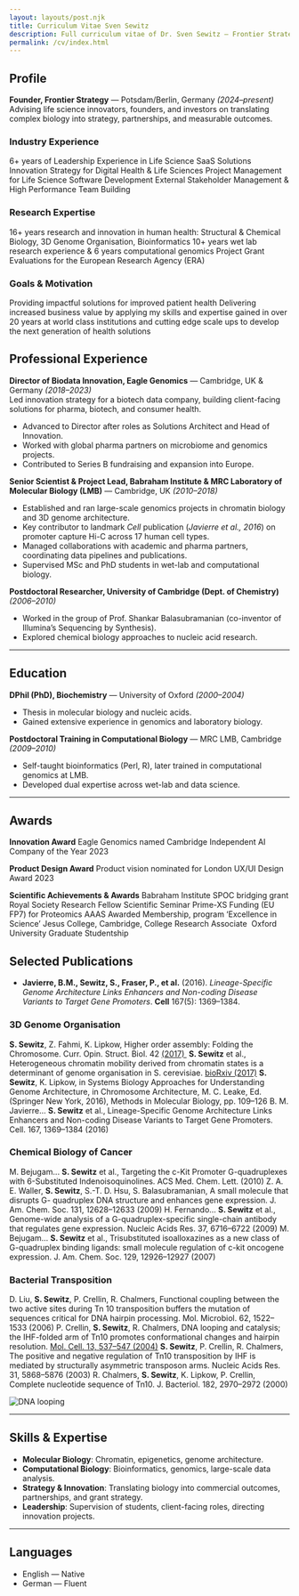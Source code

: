 ```yaml
---
layout: layouts/post.njk
title: Curriculum Vitae Sven Sewitz
description: Full curriculum vitae of Dr. Sven Sewitz — Frontier Strategy
permalink: /cv/index.html
---
```



## Profile


**Founder, Frontier Strategy** — Potsdam/Berlin, Germany *(2024–present)*  
Advising life science innovators, founders, and investors on translating complex biology into strategy, partnerships, and measurable outcomes.  


### Industry Experience

6+ years of Leadership Experience in Life Science SaaS Solutions
Innovation Strategy for Digital Health & Life Sciences
Project Management for Life Science Software Development
External Stakeholder Management & High Performance Team Building



### Research Expertise

16+ years research and innovation in human health:
Structural & Chemical Biology, 3D Genome Organisation, Bioinformatics
10+ years wet lab research experience & 6 years computational genomics
Project Grant Evaluations for the European Research Agency (ERA)



### Goals & Motivation

Providing impactful solutions for improved patient health 
Delivering increased business value by applying my skills and expertise gained in over 20 years at world class institutions and cutting edge scale ups to develop the next generation of health solutions




## Professional Experience


**Director of Biodata Innovation, Eagle Genomics** — Cambridge, UK & Germany *(2018–2023)*  
Led innovation strategy for a biotech data company, building client-facing solutions for pharma, biotech, and consumer health.  
- Advanced to Director after roles as Solutions Architect and Head of Innovation.  
- Worked with global pharma partners on microbiome and genomics projects.  
- Contributed to Series B fundraising and expansion into Europe.  

**Senior Scientist & Project Lead, Babraham Institute & MRC Laboratory of Molecular Biology (LMB)** — Cambridge, UK *(2010–2018)*  
- Established and ran large-scale genomics projects in chromatin biology and 3D genome architecture.  
- Key contributor to landmark *Cell* publication (*Javierre et al., 2016*) on promoter capture Hi-C across 17 human cell types.  
- Managed collaborations with academic and pharma partners, coordinating data pipelines and publications.  
- Supervised MSc and PhD students in wet-lab and computational biology.  

**Postdoctoral Researcher, University of Cambridge (Dept. of Chemistry)** *(2006–2010)*  
- Worked in the group of Prof. Shankar Balasubramanian (co-inventor of Illumina’s Sequencing by Synthesis).  
- Explored chemical biology approaches to nucleic acid research.  

---

## Education

**DPhil (PhD), Biochemistry** — University of Oxford *(2000–2004)*  
- Thesis in molecular biology and nucleic acids.  
- Gained extensive experience in genomics and laboratory biology.  

**Postdoctoral Training in Computational Biology** — MRC LMB, Cambridge *(2009–2010)*  
- Self-taught bioinformatics (Perl, R), later trained in computational genomics at LMB.  
- Developed dual expertise across wet-lab and data science.  

---

## Awards

**Innovation Award**
Eagle Genomics named Cambridge Independent AI Company of the Year 2023

**Product Design Award**
Product vision nominated for London UX/UI Design Award 2023

**Scientific Achievements & Awards**
Babraham Institute SPOC bridging grant
Royal Society Research Fellow Scientific Seminar
Prime-XS Funding (EU FP7) for Proteomics
AAAS Awarded Membership, program ‘Excellence in Science’
Jesus College, Cambridge, College Research Associate 
Oxford University Graduate Studentship



## Selected Publications

- **Javierre, B.M., Sewitz, S., Fraser, P., et al.** (2016). *Lineage-Specific Genome Architecture Links Enhancers and Non-coding Disease Variants to Target Gene Promoters*. **Cell** 167(5): 1369–1384.  


### 3D Genome Organisation
**S. Sewitz**, Z. Fahmi, K. Lipkow, Higher order assembly: Folding the Chromosome. Curr. Opin. Struct. Biol. 42 [(2017) ](https://pubmed.ncbi.nlm.nih.gov/28284913/)
**S. Sewitz** et al., Heterogeneous chromatin mobility derived from chromatin states is a determinant of genome organisation in S. cerevisiae. [bioRxiv (2017)](https://doi.org/10.1101/106344)
**S. Sewitz**, K. Lipkow, in Systems Biology Approaches for Understanding Genome Architecture, in Chromosome Architecture, M. C. Leake, Ed. (Springer New York, 2016), Methods in Molecular Biology, pp. 109–126 
B. M. Javierre... **S. Sewitz** et al., Lineage-Specific Genome Architecture Links Enhancers and Non-coding Disease Variants to Target Gene Promoters. Cell. 167, 1369–1384 (2016) 

### Chemical Biology of Cancer
M. Bejugam... **S. Sewitz** et al., Targeting the c-Kit Promoter G-quadruplexes with 6-Substituted Indenoisoquinolines. ACS Med. Chem. Lett. (2010) 
Z. A. E. Waller, **S. Sewitz**, S.-T. D. Hsu, S. Balasubramanian, A small molecule that disrupts G- quadruplex DNA structure and enhances gene expression. J. Am. Chem. Soc. 131, 12628–12633 (2009) 
H. Fernando... **S. Sewitz** et al., Genome-wide analysis of a G-quadruplex-specific single-chain antibody that regulates gene expression. Nucleic Acids Res. 37, 6716–6722 (2009) 
M. Bejugam... **S. Sewitz** et al., Trisubstituted isoalloxazines as a new class of G-quadruplex binding ligands: small molecule regulation of c-kit oncogene expression. J. Am. Chem. Soc. 129, 12926–12927 (2007) 

### Bacterial Transposition
D. Liu, **S. Sewitz**, P. Crellin, R. Chalmers, Functional coupling between the two active sites during Tn 10 transposition buffers the mutation of sequences critical for DNA hairpin processing. Mol. Microbiol. 62, 1522–1533 (2006) 
P. Crellin, **S. Sewitz**, R. Chalmers, DNA looping and catalysis; the IHF-folded arm of Tn10 promotes conformational changes and hairpin resolution. [Mol. Cell. 13, 537–547 (2004)](https://www.cell.com/molecular-cell/fulltext/S1097-2765(04)00052-8?_returnURL=https%3A%2F%2Flinkinghub.elsevier.com%2Fretrieve%2Fpii%2FS1097276504000528%3Fshowall%3Dtrue) 
**S. Sewitz**, P. Crellin, R. Chalmers, The positive and negative regulation of Tn10 transposition by IHF is mediated by structurally asymmetric transposon arms. Nucleic Acids Res. 31, 5868–5876 (2003) 
R. Chalmers, **S. Sewitz**, K. Lipkow, P. Crellin, Complete nucleotide sequence of Tn10. J. Bacteriol. 182, 2970–2972 (2000)

![DNA looping](/images/cover.jpg)


---

## Skills & Expertise

- **Molecular Biology**: Chromatin, epigenetics, genome architecture.  
- **Computational Biology**: Bioinformatics, genomics, large-scale data analysis.  
- **Strategy & Innovation**: Translating biology into commercial outcomes, partnerships, and grant strategy.  
- **Leadership**: Supervision of students, client-facing roles, directing innovation projects.  

---

## Languages

- English — Native  
- German — Fluent  
